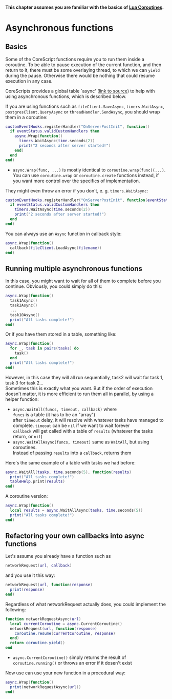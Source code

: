 #### This chapter assumes you are familiar with the basics of [Lua Coroutines](https://www.lua.org/pil/9.html).

# Asynchronous functions

## Basics
Some of the CoreScript functions require you to run them inside a coroutine. To be able to pause execution of the current function, and then return to it, there must be some overlaying thread, to which we can `yield` during the pause. Otherwise there would be nothing that could resume execution in any case.

CoreScripts provides a global table `async' ([link to source](../scripts/async.lua)) to help with using asynchronous functions, which is described below.

If you are using functions such as `fileClient.SaveAsync`, `timers.WaitAsync`, `postgresClient.QueryAsync` or `threadHandler.SendAsync`, you should wrap them in a coroutine:
```Lua
customEventHooks.registerHandler("OnServerPostInit", function()
  if eventStatus.validCustomHandlers then
    async.Wrap(function()
      timers.WaitAsync(time.seconds(2))
      print("2 seconds after server started!")
    end)
  end
end)
```
* `async.Wrap(func, ...)` is mostly identical to `coroutine.wrap(func)(...)`. You can use `coroutine.wrap` or `coroutine.create` functions instead, if you want more control over the specifics of implementation.

They might even throw an error if you don't, e. g. `timers.WaitAsync`:
```Lua
customEventHooks.registerHandler("OnServerPostInit", function(eventStatus)
  if eventStatus.validCustomHandlers then
    timers.WaitAsync(time.seconds(2))
    print("2 seconds after server started!")
  end
end)
```

You can always use an `Async` function in callback style:
```Lua
async.Wrap(function()
  callback(fileClient.LoadAsync(filename))
end)
```

## Running multiple asynchronous functions

In this case, you might want to wait for all of them to complete before you continue. Obviously, you could simply do this:
```Lua
async.Wrap(function()
  task1Async()
  task2Async()
  ...
  task10Async()
  print("All tasks complete!")
end)
```
Or if you have them stored in a table, something like:
```Lua
async.Wrap(function()
  for _, task in pairs(tasks) do
    task()
  end
  print("All tasks complete!")
end)
```
However, in this case they will all run sequentially, task2 will wait for task 1, task 3 for task 2...  
Sometimes this is exactly what you want. But if the order of execution doesn't matter, it is more efficient to run them all in parallel, by using a helper function:
* `async.WaitAll(funcs, timeout, callback)` where  
  `funcs` is a table (it has to be an "array")  
  after `timeout` delay, it will resolve with whatever tasks have managed to complete. `timeout` can be `nil` if we want to wait forever  
  `callback` will get called with a table of `results` (whatever the tasks return, or `nil`)  
* `async.WaitAllAsync(funcs, timeout)` same as `WaitAll`, but using coroutines.  
  Instead of passing `results` into a `callback`, returns them

Here's the same example of a table with tasks we had before:
```Lua
async.WaitAll(tasks, time.seconds(5), function(results)
  print("All tasks complete!")
  tableHelp.print(results)
end)
```
A coroutine version:
```Lua
async.Wrap(function()
  local results = async.WaitAllAsync(tasks, time.seconds(5))
  print("All tasks complete!")
end)
```

## Refactoring your own callbacks into async functions

Let's assume you already have a function such as
```Lua
networkRequest(url, callback)
```
and you use it this way:
```Lua
networkRequest(url, function(response)
  print(response)
end)
```
Regardless of what networkRequest actually does, you could implement the following:
```Lua
function networkRequestAsync(url)
  local currentCoroutine = async.CurrentCoroutine()
  networkRequest(url, function(response)
    coroutine.resume(currentCoroutine, response)
  end)
  return coroutine.yield()
end
```
* `async.CurrentCoroutine()` simply returns the result of `coroutine.running()` or throws an error if it dosen't exist

Now use can use your new function in a procedural way:
```Lua
async.Wrap(function()
  print(networkRequestAsync(url))
end)
```
